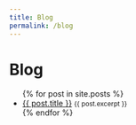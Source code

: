 ```yaml
---
title: Blog
permalink: /blog
---
```


# Blog

<ul>
  {% for post in site.posts %}
    <li>
      <a href="{{ post.url }}">{{ post.title }}</a>
      <small>
      {{ post.excerpt }}
      </small>
    </li>
  {% endfor %}
</ul>
